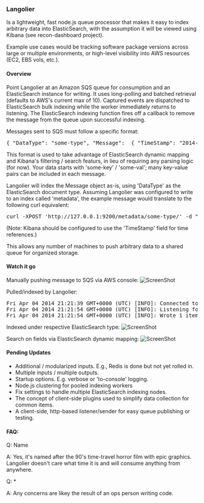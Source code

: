 ### Langolier

Is a lightweight, fast node.js queue processor that makes it easy to index arbitrary data into ElasticSearch, with the assumption it will be viewed using Kibana (see recon-dashboard project).

Example use cases would be tracking software package versions across large or multiple environments, or high-level visibility into AWS resources (EC2, EBS vols, etc.).

#### Overview

Point Langolier at an Amazon SQS queue for consumption and an ElasticSearch instance for writing. It uses long-polling and batched retrieval (defaults to AWS's current max of 10). Captured events are dispatched to ElasticSearch bulk indexing while the worker immediately returns to listening. The ElasticSearch indexing function fires off a callback to remove the message from the queue upon successful indexing.

Messages sent to SQS must follow a specific format:

<pre>
{ "DataType": "some-type", "Message":  { "TimeStamp": "2014-04-02T13:04:01.578-04:00", "some-key": "some-val" } }
</pre>

This format is used to take advantage of ElasticSearch dynamic mapping and Kibana's filtering / search featurs, in lieu of requiring any parsing logic (for now). Your data starts with 'some-key' / 'some-val'; many key-value pairs can be included in each message. 

Langolier will index the Message object as-is, using 'DataType' as the ElasticSearch document type. Assuming Langolier was configured to write to an index called 'metadata', the example message would translate to the following curl equivalent:

<pre>
curl -XPOST 'http://127.0.0.1:9200/metadata/some-type/' -d " { "TimeStamp": "2014-04-02T13:04:01.578-04:00", "some-key": "some-val" }"
</pre>

(Note: Kibana should be configured to use the 'TimeStamp' field for time references.)

This allows any number of machines to push arbitrary data to a shared queue for organized storage.

#### Watch it go

Manually pushing message to SQS via AWS console:
![ScreenShot](http://us-east.manta.joyent.com/jalquiza/public/github/langolier-1.png)

Pulled/indexed by Langolier:
<pre>
Fri Apr 04 2014 21:21:39 GMT+0000 (UTC) [INFO]: Connected to ElasticSearch on 10.0.1.35:9200
Fri Apr 04 2014 21:21:54 GMT+0000 (UTC) [INFO]: Listening for events on https://sqs.us-west-2.amazonaws.com/xxx/langolier-xxxxxx
Fri Apr 04 2014 21:21:54 GMT+0000 (UTC) [INFO]: Wrote 1 items to index 'metadata' in 2ms
</pre>

Indexed under respective ElasticSearch type:
![ScreenShot](http://us-east.manta.joyent.com/jalquiza/public/github/langolier-2.png)

Search on fields via ElasticSearch dynamic mapping:
![ScreenShot](http://us-east.manta.joyent.com/jalquiza/public/github/langolier-3.png)


#### Pending Updates
+ Additional / modularized inputs. E.g., Redis is done but not yet rolled in.
+ Multiple inputs / multiple outputs.
+ Startup options. E.g. verbose or 'to-console' logging.
+ Node.js clustering for pooled indexing workers
+ Fix settings to handle multiple ElasticSearch indexing nodes.
+ The concept of client-side plugins used to simplify data collection for common items.
+ A client-side, http-based listener/sender for easy queue publishing or testing.

#### FAQ:

Q: Name

A: Yes, it's named after the 90's time-travel horror film with epic graphics. Langolier doesn't care what time it is and will consume anything from anywhere.

Q: *

A: Any concerns are likey the result of an ops person writing code.
